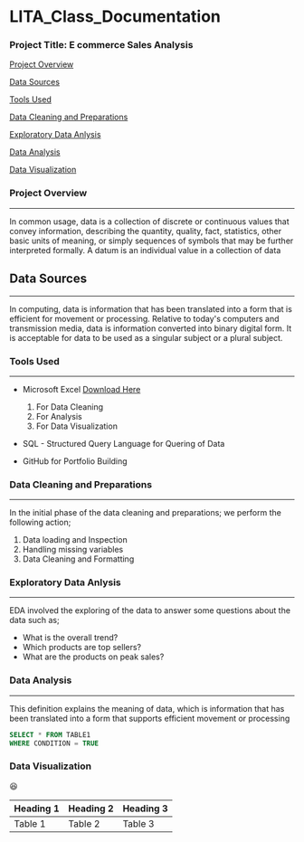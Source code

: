 # LITA_Class_Documentation

### Project Title: E commerce Sales Analysis

[Project Overview](#project-overview)

[Data Sources](#data-sources)

[Tools Used](#tools-used)

[Data Cleaning and Preparations](#data-cleaning-and-preparations)

[Exploratory Data Anlysis](#exploratory-data-analysis)

[Data Analysis](#data-analysis)

[Data Visualization](#data-visualization)
 
### Project Overview 
---
In common usage, data is a collection of discrete or continuous values that convey information, describing the quantity, quality, fact, statistics, other basic units of meaning, or simply sequences of symbols that may be further interpreted formally. A datum is an individual value in a collection of data

## Data Sources
---
In computing, data is information that has been translated into a form that is efficient for movement or processing. Relative to today's computers and transmission media, data is information converted into binary digital form. It is acceptable for data to be used as a singular subject or a plural subject.

### Tools Used
---
- Microsoft Excel [Download Here](https://www.microsoft.com)
  1. For Data Cleaning
  2. For Analysis 
  3. For Data Visualization
  
- SQL - Structured Query Language for Quering of Data
- GitHub for Portfolio Building

### Data Cleaning and Preparations
---
In the initial phase of the data cleaning and preparations; we perform the following action;
1. Data loading and Inspection
2. Handling missing variables
3. Data Cleaning and Formatting

### Exploratory Data Anlysis
---
EDA involved the exploring of the data to answer some questions about the data such as;
 - What is the overall trend?
 - Which products are top sellers?
 - What are the products on peak sales?

### Data Analysis
---
This definition explains the meaning of data, which is information that has been translated into a form that supports efficient movement or processing

```SQL
SELECT * FROM TABLE1
WHERE CONDITION = TRUE
```

### Data Visualization


😆

|Heading 1|Heading 2|Heading 3|
|--------|----------|---------|
|Table 1|Table 2|Table 3|
